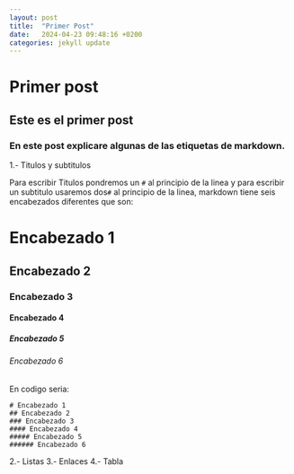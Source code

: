```yaml
---
layout: post
title:  "Primer Post"
date:   2024-04-23 09:48:16 +0200
categories: jekyll update
---
```

# Primer post
## Este es el primer post 
### En este post explicare algunas de las etiquetas de markdown.
1.- Titulos y subtitulos

Para escribir Titulos pondremos un `#` al principio de la linea y para escribir un subtitulo usaremos dos`#` al principio de la linea, 
markdown tiene seis encabezados diferentes que son:
# Encabezado 1
## Encabezado 2
### Encabezado 3
#### Encabezado 4
##### Encabezado 5
###### Encabezado 6
En codigo seria:
```
# Encabezado 1
## Encabezado 2
### Encabezado 3
#### Encabezado 4
##### Encabezado 5
###### Encabezado 6
```

2.- Listas
3.- Enlaces
4.- Tabla


[jekyll-docs]: https://jekyllrb.com/docs/home
[jekyll-gh]:   https://github.com/jekyll/jekyll
[jekyll-talk]: https://talk.jekyllrb.com/
